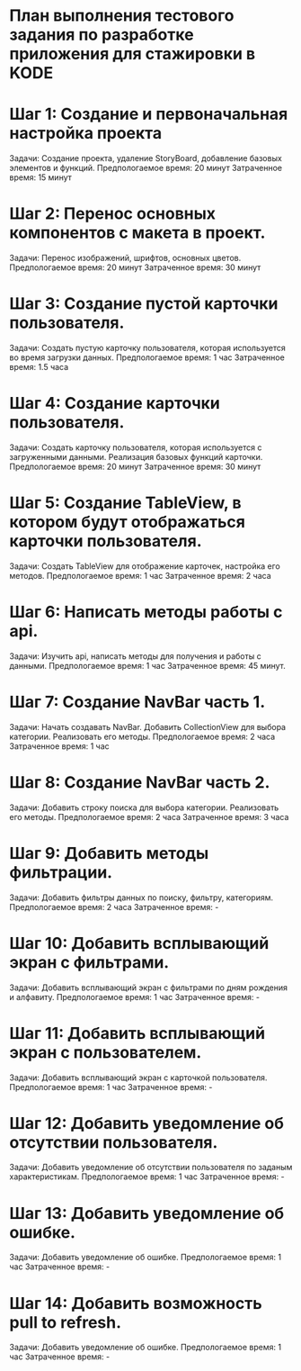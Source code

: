 # План выполнения тестового задания по разработке приложения для стажировки в KODE

# Шаг 1: Создание и первоначальная настройка проекта
Задачи: Создание проекта, удаление StoryBoard, добавление базовых элементов и функций.
Предпологаемое время: 20 минут
Затраченное время: 15 минут

# Шаг 2: Перенос основных компонентов с макета в проект.
Задачи: Перенос изображений, шрифтов, основных цветов.
Предпологаемое время: 20 минут
Затраченное время: 30 минут

# Шаг 3: Создание пустой карточки пользователя.
Задачи: Создать пустую карточку пользователя, которая используется во время загрузки данных.
Предпологаемое время: 1 час
Затраченное время: 1.5 часа

# Шаг 4: Создание карточки пользователя.
Задачи: Создать карточку пользователя, которая используется с загруженными данными. Реализация базовых функций карточки.
Предпологаемое время: 20 минут
Затраченное время: 30 минут

# Шаг 5: Создание TableView, в котором будут отображаться карточки пользователя.
Задачи: Создать TableView для отображение карточек, настройка его методов. 
Предпологаемое время: 1 час
Затраченное время: 2 часа

# Шаг 6: Написать методы работы с api.
Задачи: Изучить api, написать методы для получения и работы с данными. 
Предпологаемое время: 1 час
Затраченное время: 45 минут.

# Шаг 7: Создание NavBar часть 1.
Задачи: Начать создавать NavBar. Добавить CollectionView для выбора категории. Реализовать его методы.
Предпологаемое время: 2 часа
Затраченное время: 1 час

# Шаг 8: Создание NavBar часть 2.
Задачи: Добавить строку поиска для выбора категории. Реализовать его методы.
Предпологаемое время: 2 часа
Затраченное время: 3 часа

# Шаг 9: Добавить методы фильтрации.
Задачи: Добавить фильтры данных по поиску, фильтру, категориям.
Предпологаемое время: 2 часа
Затраченное время: - 

# Шаг 10: Добавить всплывающий экран с фильтрами.
Задачи: Добавить всплывающий экран с фильтрами по дням рождения и алфавиту.
Предпологаемое время: 1 час
Затраченное время: - 

# Шаг 11: Добавить всплывающий экран с пользователем.
Задачи: Добавить всплывающий экран с карточкой пользователя.
Предпологаемое время: 1 час
Затраченное время: - 

# Шаг 12: Добавить уведомление об отсутствии пользователя.
Задачи: Добавить уведомление об отсутствии пользователя по заданым характеристикам.
Предпологаемое время: 1 час
Затраченное время: - 

# Шаг 13: Добавить уведомление об ошибке.
Задачи: Добавить уведомление об ошибке.
Предпологаемое время: 1 час
Затраченное время: - 

# Шаг 14: Добавить возможность pull to refresh.
Задачи: Добавить уведомление об ошибке.
Предпологаемое время: 1 час
Затраченное время: - 

